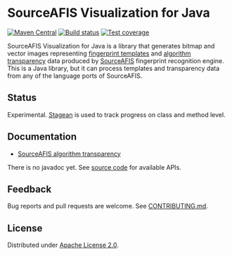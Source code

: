 <!--- Generated by scripts/configure.py --->
# SourceAFIS Visualization for Java

[![Maven Central](https://img.shields.io/maven-central/v/com.machinezoo.sourceafis/sourceafis-visualization)](https://search.maven.org/artifact/com.machinezoo.sourceafis/sourceafis-visualization)
[![Build status](https://github.com/robertvazan/sourceafis-visualization-java/workflows/build/badge.svg)](https://github.com/robertvazan/sourceafis-visualization-java/actions/workflows/build.yml)
[![Test coverage](https://codecov.io/gh/robertvazan/sourceafis-visualization-java/branch/master/graph/badge.svg)](https://codecov.io/gh/robertvazan/sourceafis-visualization-java)

SourceAFIS Visualization for Java is a library that generates bitmap and vector images
representing [fingerprint templates](https://sourceafis.machinezoo.com/template)
and [algorithm transparency](https://sourceafis.machinezoo.com/transparency/) data
produced by [SourceAFIS](https://sourceafis.machinezoo.com/) fingerprint recognition engine.
This is a Java library, but it can process templates and transparency data from any of the language ports of SourceAFIS.

## Status

Experimental. [Stagean](https://stagean.machinezoo.com/) is used to track progress on class and method level.

## Documentation

* [SourceAFIS algorithm transparency](https://sourceafis.machinezoo.com/transparency/)

There is no javadoc yet. See [source code](src/main/java/com/machinezoo/sourceafis/visualization) for available APIs.

## Feedback

Bug reports and pull requests are welcome. See [CONTRIBUTING.md](CONTRIBUTING.md).

## License

Distributed under [Apache License 2.0](LICENSE).
